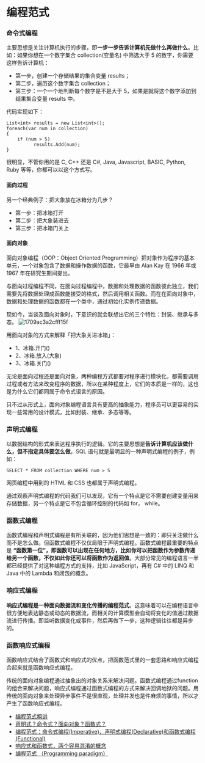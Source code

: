 # 编程范式

### 命令式编程

主要思想是关注计算机执行的步骤，即**一步一步告诉计算机先做什么再做什么**。比如：如果你想在一个数字集合 collection(变量名) 中筛选大于 5 的数字，你需要这样告诉计算机：
* 第一步，创建一个存储结果的集合变量 results；
* 第二步，遍历这个数字集合 collection；
* 第三步：一个一个地判断每个数字是不是大于 5，如果是就将这个数字添加到结果集合变量 results 中。

代码实现如下：
```
List<int> results = new List<int>();
foreach(var num in collection)
{
    if (num > 5)
          results.Add(num);
}
```
 很明显，不管你用的是 C, C++ 还是 C#, Java, Javascript, BASIC, Python, Ruby 等等，你都可以以这个方式写。
 
#### 面向过程  

另一个经典例子：把大象放在冰箱分为几步？
* 第一步：把冰箱打开
* 第二步：把大象装进去
* 第三步：把冰箱门关上

#### 面向对象

面向对象编程（OOP：Object Oriented Programming）把对象作为程序的基本单元，一个对象包含了数据和操作数据的函数，它最早由 Alan Kay 在 1966 年或 1967 年在研究生期间提出。

与面向过程编程不同，在面向过程编程中，数据和处理数据的函数彼此独立，我们需要先将数据处理成函数能接受的格式，然后调用相关函数。而在在面向对象中，数据和处理数据的函数都在一个类中，通过初始化实例传递数据。

现如今，当谈及面向对象时，下意识的就会联想出它的三个特性：封装、继承与多态。
![1709ac3a2cfff15f](https://cdn.jsdelivr.net/gh/stelalae/oss@master/files/2020/05/14/LZpKjP.jpg)


用面向对象的方式来解释「把大象关进冰箱」：
* 1、冰箱.开门()
* 2、冰箱.放入(大象)
* 3、冰箱.关门()

无论是面向过程还是面向对象，两种编程方式都要对程序进行模块化，都需要调用过程或者方法来改变程序的数据，所以在某种程度上，它们的本质是一样的，这也是为什么它们都同属于命令式语言的原因。

只不过从形式上，面向对象编程语言具有更高的抽象能力，程序员可以更容易的实现一些常用的设计模式，比如封装、继承、多态等等。

### 声明式编程

以数据结构的形式来表达程序执行的逻辑。它的主要思想是**告诉计算机应该做什么，但不指定具体要怎么做**。SQL 语句就是最明显的一种声明式编程的例子，例如：
```
SELECT * FROM collection WHERE num > 5
```
网页编程中用到的 HTML 和 CSS 也都属于声明式编程。

通过观察声明式编程的代码我们可以发现，它有一个特点是它不需要创建变量用来存储数据，另一个特点是它不包含循环控制的代码如 for， while。

### 函数式编程

函数式编程和声明式编程是有所关联的，因为他们思想是一致的：即只关注做什么而不是怎么做。但函数式编程不仅仅局限于声明式编程。函数式编程最重要的特点是 **“函数第一位”，即函数可以出现在任何地方，比如你可以把函数作为参数传递给另一个函数，不仅如此你还可以将函数作为返回值**。大部分常见的编程语言一半都已经提供了对这种编程方式的支持，比如 JavaScript，再有 C# 中的 LINQ 和 Java 中的 Lambda 和闭包的概念。

### 响应式编程

**响应式编程是一种面向数据流和变化传播的编程范式**。这意味着可以在编程语言中很方便地表达静态或动态的数据流，而相关的计算模型会自动将变化的值通过数据流进行传播。即监听数据变化或事件，然后再做下一步，这种逻辑往往都是异步的。

### 函数响应式编程

函数响应式结合了函数式和响应式的优点，把函数范式里的一套思路和响应式编程合起来就是函数响应式编程。

传统的面向对象编程通过抽象出的对象关系来解决问题。函数式编程通过function的组合来解决问题，响应式编程通过函数式编程的方式来解决回调地狱的问题。用传统的面向对象来处理异步事件不是很直观，处理并发也是件麻烦的事情，所以才产生了函数响应式编程。


* [编程范式粗讲](https://juejin.im/post/5d59425a5188252700773da7)
* [声明式？命令式？面向对象？函数式？](https://blog.csdn.net/wozaixiaoximen/article/details/103490819)
* [编程范式：命令式编程(Imperative)、声明式编程(Declarative)和函数式编程(Functional)](https://www.cnblogs.com/sirkevin/p/8283110.html)
* [响应式和函数式，两个容易混淆的概念](https://www.jianshu.com/p/0c8a692a0c7f)
* [编程范式 （Programming paradigm）](https://www.jianshu.com/p/848abe46da99)
